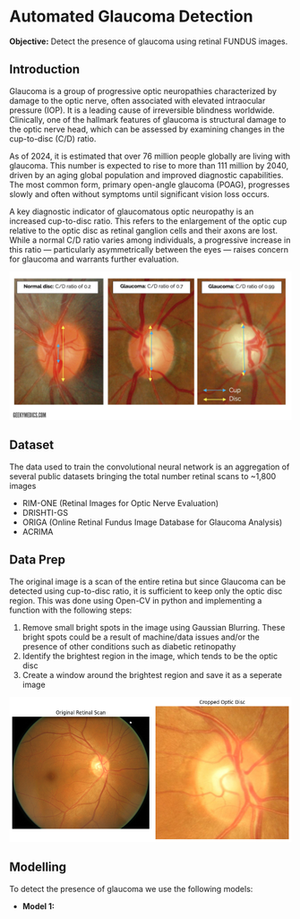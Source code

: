 # Automated Glaucoma Detection
**Objective:** Detect the presence of glaucoma using retinal FUNDUS images.
## Introduction
Glaucoma is a group of progressive optic neuropathies characterized by damage to the optic nerve, often associated with elevated intraocular pressure (IOP). It is a leading cause of irreversible blindness worldwide. Clinically, one of the hallmark features of glaucoma is structural damage to the optic nerve head, which can be assessed by examining changes in the cup-to-disc (C/D) ratio.

As of 2024, it is estimated that over 76 million people globally are living with glaucoma. This number is expected to rise to more than 111 million by 2040, driven by an aging global population and improved diagnostic capabilities. The most common form, primary open-angle glaucoma (POAG), progresses slowly and often without symptoms until significant vision loss occurs.

A key diagnostic indicator of glaucomatous optic neuropathy is an increased cup-to-disc ratio. This refers to the enlargement of the optic cup relative to the optic disc as retinal ganglion cells and their axons are lost. While a normal C/D ratio varies among individuals, a progressive increase in this ratio — particularly asymmetrically between the eyes — raises concern for glaucoma and warrants further evaluation.

![alt text](./assets/cup-to-disc.jpg)

## Dataset
The data used to train the convolutional neural network is an aggregation of several public datasets bringing the total number retinal scans to ~1,800 images
- RIM-ONE (Retinal Images for Optic Nerve Evaluation)
- DRISHTI-GS
- ORIGA (Online Retinal Fundus Image Database for Glaucoma Analysis)
- ACRIMA

## Data Prep
The original image is a scan of the entire retina but since Glaucoma can be detected using cup-to-disc ratio, it is sufficient to keep only the optic disc region. This was done using Open-CV in python and implementing a function with the following steps:
1. Remove small bright spots in the image using Gaussian Blurring. These bright spots could be a result of machine/data issues and/or the presence of other conditions such as diabetic retinopathy
2. Identify the brightest region in the image, which tends to be the optic disc
3. Create a window around the brightest region and save it as a seperate image

 ![alt text](./assets/data_prep.png)

 ## Modelling
 To detect the presence of glaucoma we use the following models:
 - **Model 1:** 
